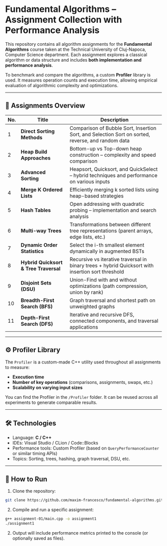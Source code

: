 # Fundamental Algorithms – Assignment Collection with Performance Analysis

This repository contains all algorithm assignments for the **Fundamental Algorithms** course taken at the Technical University of Cluj-Napoca, Computer Science department. Each assignment explores a classical algorithm or data structure and includes **both implementation and performance analysis**.

To benchmark and compare the algorithms, a custom **Profiler** library is used. It measures operation counts and execution time, allowing empirical evaluation of algorithmic complexity and optimizations.

---

## 📘 Assignments Overview

| No. | Title | Description |
|-----|-------|-------------|
| 1 | **Direct Sorting Methods** | Comparison of Bubble Sort, Insertion Sort, and Selection Sort on sorted, reverse, and random data |
| 2 | **Heap Build Approaches** | Bottom-up vs Top-down heap construction – complexity and speed comparison |
| 3 | **Advanced Sorting** | Heapsort, Quicksort, and QuickSelect – hybrid techniques and performance on various inputs |
| 4 | **Merge K Ordered Lists** | Efficiently merging k sorted lists using heap-based strategies |
| 5 | **Hash Tables** | Open addressing with quadratic probing – implementation and search analysis |
| 6 | **Multi-way Trees** | Transformations between different tree representations (parent arrays, edge lists, etc.) |
| 7 | **Dynamic Order Statistics** | Select the i-th smallest element dynamically in augmented BSTs |
| 8 | **Hybrid Quicksort & Tree Traversal** | Recursive vs iterative traversal in binary trees + hybrid Quicksort with insertion sort threshold |
| 9 | **Disjoint Sets (DSU)** | Union-Find with and without optimizations (path compression, union by rank) |
| 10 | **Breadth-First Search (BFS)** | Graph traversal and shortest path on unweighted graphs |
| 11 | **Depth-First Search (DFS)** | Iterative and recursive DFS, connected components, and traversal applications |

---

## ⚙️ Profiler Library

The `Profiler` is a custom-made C++ utility used throughout all assignments to measure:

- **Execution time**
- **Number of key operations** (comparisons, assignments, swaps, etc.)
- **Scalability on varying input sizes**

You can find the Profiler in the `/Profiler` folder. It can be reused across all experiments to generate comparable results.

---

## 🛠️ Technologies

- Language: **C / C++**
- IDEs: Visual Studio / CLion / Code::Blocks
- Performance tools: Custom Profiler (based on `QueryPerformanceCounter` or similar timing APIs)
- Topics: Sorting, trees, hashing, graph traversal, DSU, etc.

---

## 🚀 How to Run

1. Clone the repository:
```bash
git clone https://github.com/maxim-francesco/fundamental-algorithms.git
```

2. Compile and run a specific assignment:
```bash
g++ assignment-01/main.cpp -o assignment1
./assignment1
```

2. Output will include performance metrics printed to the console (or optionally saved as files).
